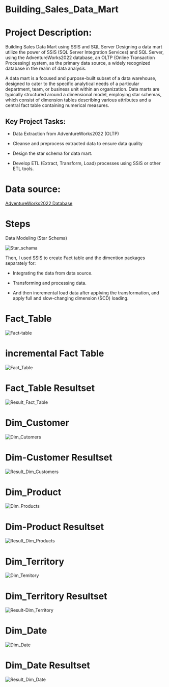 # Building_Sales_Data_Mart
# Project Description:
Building Sales Data Mart using SSIS and SQL Server Designing a data mart utilize the power of SSIS (SQL Server Integration Services) and SQL Server, using the AdventureWorks2022 database, an OLTP (Online Transaction Processing) system, as the primary data source, a widely recognized database in the realm of data analysis.

A data mart is a focused and purpose-built subset of a data warehouse, designed to cater to the specific analytical needs of a particular department, team, or business unit within an organization. Data marts are typically structured around a dimensional model, employing star schemas, which consist of dimension tables describing various attributes and a central fact table containing numerical measures.

## Key Project Tasks:
- Data Extraction from AdventureWorks2022 (OLTP)
  
- Cleanse and preprocess extracted data to ensure data quality
  
- Design the star schema for data mart.
  
- Develop ETL (Extract, Transform, Load) processes using SSIS or other ETL tools.
# Data source:
 [AdventureWorks2022 Database](https://github.com/Microsoft/sql-server-samples/releases/download/adventureworks/AdventureWorks2022.bak)
 # Steps
 Data Modeling (Star Schema)
 
![Star_schama](https://github.com/ZeyadMoawad/Building_Sales_Data_Mart/assets/96973429/8d074daf-8f88-43fa-bcf2-ea333ce68a27)
 
 Then, I used SSIS to create Fact table and the dimention packages separately for:

- Integrating the data from data source.

- Transforming and processing data.

- And then  incremental load data after applying the transformation, and apply full and slow-changing dimension (SCD) loading.
# Fact_Table
![Fact-table](https://github.com/ZeyadMoawad/Building_Sales_Data_Mart/assets/96973429/bb87c220-0dfc-43e4-831c-2dda8d2ef1b3)
# incremental Fact Table
![Fact_Table](https://github.com/ZeyadMoawad/Building_Sales_Data_Mart/assets/96973429/052d52a5-f5a4-407b-8bf7-aa8b54f408f9)
# Fact_Table Resultset
![Result_Fact_Table](https://github.com/ZeyadMoawad/Building_Sales_Data_Mart/assets/96973429/e71e9cbe-6688-49ac-b552-6720f3c17298)

# Dim_Customer
![Dim_Cutomers](https://github.com/ZeyadMoawad/Building_Sales_Data_Mart/assets/96973429/1da9eb32-c2b3-4588-96dc-f34c42d6be7c)
# Dim-Customer Resultset
![Result_Dim_Customers](https://github.com/ZeyadMoawad/Building_Sales_Data_Mart/assets/96973429/1adf89c0-e91c-482c-8459-74d0d7f0f675)
# Dim_Product
![Dim_Products](https://github.com/ZeyadMoawad/Building_Sales_Data_Mart/assets/96973429/3c81be91-4de6-4235-be24-3f02c9ca7fd9)
# Dim-Product Resultset
![Result_Dim_Products](https://github.com/ZeyadMoawad/Building_Sales_Data_Mart/assets/96973429/dba58a42-718a-4da2-b6b7-24344ef07477)
# Dim_Territory
![Dim_Temitory](https://github.com/ZeyadMoawad/Building_Sales_Data_Mart/assets/96973429/02104bf2-51e2-4f93-9d18-0f69a490468e)
# Dim_Territory Resultset
![Result-Dim_Territory](https://github.com/ZeyadMoawad/Building_Sales_Data_Mart/assets/96973429/cfc64bf5-5979-4495-bc92-9e68347b0a4d)
# Dim_Date
![Dim_Date](https://github.com/ZeyadMoawad/Building_Sales_Data_Mart/assets/96973429/7ba2088a-74fb-41b0-a0a8-dd33b088c068)
# Dim_Date Resultset
![Result_Dim_Date](https://github.com/ZeyadMoawad/Building_Sales_Data_Mart/assets/96973429/dfd40d7f-bcd2-4a1c-b97e-235d7f2103a5)










